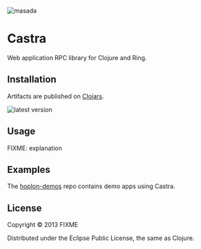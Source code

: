 ![masada][4]

# Castra

Web application RPC library for Clojure and Ring.

## Installation

Artifacts are published on [Clojars][1].

![latest version][3]

## Usage

FIXME: explanation

## Examples

The [hoplon-demos][2] repo contains demo apps using Castra.

## License

Copyright © 2013 FIXME

Distributed under the Eclipse Public License, the same as Clojure.

[1]: http://clojars.org/tailrecursion/castra
[2]: https://github.com/tailrecursion/hoplon-demos
[3]: http://clojars.org/tailrecursion/castra/latest-version.svg
[4]: https://raw.github.com/tailrecursion/castra/master/img/Masada.png
